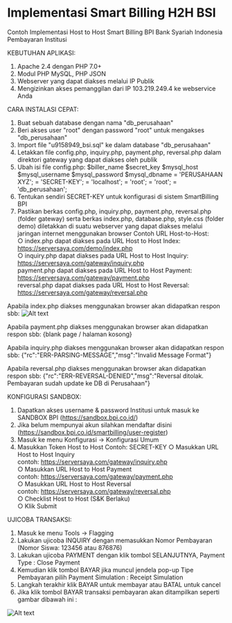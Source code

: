 # Implementasi Smart Billing H2H BSI
Contoh Implementasi Host to Host Smart Billing BPI Bank Syariah Indonesia Pembayaran Institusi

KEBUTUHAN APLIKASI:
1. Apache 2.4 dengan PHP 7.0+
2. Modul PHP MySQL, PHP JSON
3. Webserver yang dapat diakses melalui IP Publik
4. Mengizinkan akses pemanggilan dari IP 103.219.249.4 ke webservice Anda

CARA INSTALASI CEPAT:
1. Buat sebuah database dengan nama "db_perusahaan"
2. Beri akses user "root" dengan password "root" untuk mengakses "db_perusahaan"
3. Import file "u9158949_bsi.sql" ke dalam database "db_perusahaan"
4. Letakkan file config.php, inquiry.php, payment.php, reversal.php dalam
direktori gateway yang dapat diakses oleh publik
5. Ubah isi file config.php:
$biller_name $secret_key $mysql_host $mysql_username $mysql_password $mysql_dbname
= 'PERUSAHAAN XYZ'; = 'SECRET-KEY';
= 'localhost'; = 'root';
= 'root';
= 'db_perusahaan';
6. Tentukan sendiri SECRET-KEY untuk konfigurasi di sistem SmartBilling BPI
7. Pastikan berkas config.php, inquiry.php, payment.php, reversal.php (folder gateway) serta berkas index.php, database.php, style.css (folder demo) diletakkan di suatu webserver yang dapat diakses melalui jaringan internet menggunakan browser
Contoh URL Host-to-Host:<br>
○ index.php dapat diakses pada URL Host to Host Index:<br>
https://serversaya.com/demo/index.php<br>
○ inquiry.php dapat diakses pada URL Host to Host Inquiry:<br>
https://serversaya.com/gateway/inquiry.php<br>
payment.php dapat diakses pada URL Host to Host Payment:<br>
https://serversaya.com/gateway/payment.php<br>
reversal.php dapat diakses pada URL Host to Host Reversal:<br>
https://serversaya.com/gateway/reversal.php

Apabila index.php diakses menggunakan browser akan didapatkan respon sbb: 
![Alt text](https://user-images.githubusercontent.com/26053613/162281958-811b5ba6-17f3-4318-b61d-ec290760639e.png?raw=true "Menampilkan Data")

Apabila payment.php diakses menggunakan browser akan didapatkan respon sbb: 
{blank page / halaman kosong}

Apabila inquiry.php diakses menggunakan browser akan didapatkan respon sbb: 
{"rc":"ERR-PARSING-MESSAGE","msg":"Invalid Message Format"}

Apabila reversal.php diakses menggunakan browser akan didapatkan respon sbb: 
{"rc":"ERR-REVERSAL-DENIED","msg":"Reversal ditolak. Pembayaran sudah update ke DB di Perusahaan"}

KONFIGURASI SANDBOX:
1. Dapatkan akses username & password Institusi untuk masuk ke SANDBOX BPI (https://sandbox.bpi.co.id/)
2. Jika belum mempunyai akun silahkan mendaftar disini (https://sandbox.bpi.co.id/smartbilling/user-register)
3. Masuk ke menu Konfigurasi -> Konfigurasi Umum 
4. Masukkan Token Host to Host Contoh: SECRET-KEY
○ Masukkan URL Host to Host Inquiry<br>
contoh: https://serversaya.com/gateway/inquiry.php<br>
○ Masukkan URL Host to Host Payment<br>
contoh: https://serversaya.com/gateway/payment.php<br>
○ Masukkan URL Host to Host Reversal<br>
contoh: https://serversaya.com/gateway/reversal.php<br>
○ Checklist Host to Host (S&K Berlaku)<br>
○ Klik Submit

UJICOBA TRANSAKSI:
1. Masuk ke menu Tools -> Flagging
2. Lakukan ujicoba INQUIRY dengan memasukkan Nomor Pembayaran (Nomor Siswa: 123456 atau 876876)
3. Lakukan ujicoba PAYMENT dengan klik tombol SELANJUTNYA, Payment Type : Close Payment
4. Kemudian klik tombol BAYAR jika muncul jendela pop-up Tipe Pembayaran pilih Payment Simulation : Receipt Simulation
5. Langkah terakhir klik BAYAR untuk membayar atau BATAL untuk cancel
6. Jika klik tombol BAYAR transaksi pembayaran akan ditampilkan seperti gambar dibawah ini :

![Alt text](https://user-images.githubusercontent.com/26053613/162282471-b11087d6-b5c4-4387-8cb9-d6b67fdf72d9.png?raw=true "Transaksi Berhasil")
